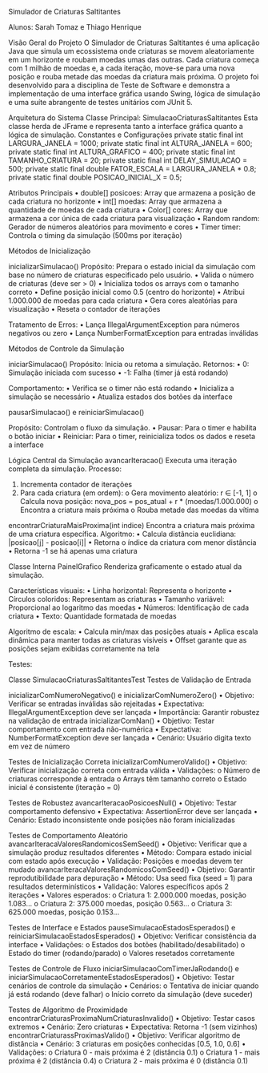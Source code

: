 Simulador de Criaturas Saltitantes

Alunos: Sarah Tomaz e Thiago Henrique


Visão Geral do Projeto
O Simulador de Criaturas Saltitantes é uma aplicação Java que simula um ecossistema onde criaturas se movem aleatoriamente em um horizonte e roubam moedas umas das outras. Cada criatura começa com 1 milhão de moedas e, a cada iteração, move-se para uma nova posição e rouba metade das moedas da criatura mais próxima.
O projeto foi desenvolvido para a disciplina de Teste de Software e demonstra a implementação de uma interface gráfica usando Swing, lógica de simulação e uma suíte abrangente de testes unitários com JUnit 5.

Arquitetura do Sistema
Classe Principal: SimulacaoCriaturasSaltitantes
Esta classe herda de JFrame e representa tanto a interface gráfica quanto a lógica de simulação.
Constantes e Configurações
private static final int LARGURA_JANELA = 1000;
private static final int ALTURA_JANELA = 600;
private static final int ALTURA_GRAFICO = 400;
private static final int TAMANHO_CRIATURA = 20;
private static final int DELAY_SIMULACAO = 500; 
private static final double FATOR_ESCALA = LARGURA_JANELA * 0.8;
private static final double POSICAO_INICIAL_X = 0.5; 

Atributos Principais
•	double[] posicoes: Array que armazena a posição de cada criatura no horizonte
•	int[] moedas: Array que armazena a quantidade de moedas de cada criatura
•	Color[] cores: Array que armazena a cor única de cada criatura para visualização
•	Random random: Gerador de números aleatórios para movimento e cores
•	Timer timer: Controla o timing da simulação (500ms por iteração)

Métodos de Inicialização

inicializarSimulacao()
Propósito: Prepara o estado inicial da simulação com base no número de criaturas especificado pelo usuário.
•	Valida o número de criaturas (deve ser > 0)
•	Inicializa todos os arrays com o tamanho correto
•	Define posição inicial como 0.5 (centro do horizonte)
•	Atribui 1.000.000 de moedas para cada criatura
•	Gera cores aleatórias para visualização
•	Reseta o contador de iterações

Tratamento de Erros:
•	Lança IllegalArgumentException para números negativos ou zero
•	Lança NumberFormatException para entradas inválidas

Métodos de Controle da Simulação

iniciarSimulacao()
Propósito: Inicia ou retoma a simulação.
Retornos:
•	0: Simulação iniciada com sucesso
•	-1: Falha (timer já está rodando)

Comportamento:
•	Verifica se o timer não está rodando
•	Inicializa a simulação se necessário
•	Atualiza estados dos botões da interface



pausarSimulacao() e reiniciarSimulacao()

Propósito: Controlam o fluxo da simulação.
•	Pausar: Para o timer e habilita o botão iniciar
•	Reiniciar: Para o timer, reinicializa todos os dados e reseta a interface

Lógica Central da Simulação
avancarIteracao()
Executa uma iteração completa da simulação.
Processo:
1.	Incrementa contador de iterações
2.	Para cada criatura (em ordem): 
o	Gera movimento aleatório: r ∈ [-1, 1]
o	Calcula nova posição: nova_pos = pos_atual + r * (moedas/1.000.000)
o	Encontra a criatura mais próxima
o	Rouba metade das moedas da vítima

encontrarCriaturaMaisProxima(int indice)
Encontra a criatura mais próxima de uma criatura específica.
Algoritmo:
•	Calcula distância euclidiana: |posicao[j] - posicao[i]|
•	Retorna o índice da criatura com menor distância
•	Retorna -1 se há apenas uma criatura

Classe Interna PainelGrafico
Renderiza graficamente o estado atual da simulação.

Características visuais:
•	Linha horizontal: Representa o horizonte
•	Círculos coloridos: Representam as criaturas
•	Tamanho variável: Proporcional ao logaritmo das moedas
•	Números: Identificação de cada criatura
•	Texto: Quantidade formatada de moedas

Algoritmo de escala:
•	Calcula min/max das posições atuais
•	Aplica escala dinâmica para manter todas as criaturas visíveis
•	Offset garante que as posições sejam exibidas corretamente na tela

Testes:

Classe SimulacaoCriaturasSaltitantesTest
Testes de Validação de Entrada

inicializarComNumeroNegativo() e inicializarComNumeroZero()
•	Objetivo: Verificar se entradas inválidas são rejeitadas
•	Expectativa: IllegalArgumentException deve ser lançada
•	Importância: Garantir robustez na validação de entrada
inicializarComNan()
•	Objetivo: Testar comportamento com entrada não-numérica
•	Expectativa: NumberFormatException deve ser lançada
•	Cenário: Usuário digita texto em vez de número

Testes de Inicialização Correta
inicializarComNumeroValido()
•	Objetivo: Verificar inicialização correta com entrada válida
•	Validações: 
o	Número de criaturas corresponde à entrada
o	Arrays têm tamanho correto
o	Estado inicial é consistente (iteração = 0)


Testes de Robustez
avancarIteracaoPosicoesNull()
•	Objetivo: Testar comportamento defensivo
•	Expectativa: AssertionError deve ser lançada
•	Cenário: Estado inconsistente onde posições não foram inicializadas

Testes de Comportamento Aleatório
avancarIteracaValoresRandomicosSemSeed()
•	Objetivo: Verificar que a simulação produz resultados diferentes
•	Método: Compara estado inicial com estado após execução
•	Validação: Posições e moedas devem ter mudado
avancarIteracaValoresRandomicosComSeed()
•	Objetivo: Garantir reprodutibilidade para depuração
•	Método: Usa seed fixa (seed = 1) para resultados determinísticos
•	Validação: Valores específicos após 2 iterações
•	Valores esperados: 
o	Criatura 1: 2.000.000 moedas, posição 1.083...
o	Criatura 2: 375.000 moedas, posição 0.563...
o	Criatura 3: 625.000 moedas, posição 0.153...

Testes de Interface e Estados
pauseSimulacaoEstadosEsperados() e reiniciarSimulacaoEstadosEsperados()
•	Objetivo: Verificar consistência da interface
•	Validações: 
o	Estados dos botões (habilitado/desabilitado)
o	Estado do timer (rodando/parado)
o	Valores resetados corretamente




Testes de Controle de Fluxo
iniciarSimulacaoComTimerJaRodando() e iniciarSimulacaoCorretamenteEstadosEsperados()
•	Objetivo: Testar cenários de controle da simulação
•	Cenários: 
o	Tentativa de iniciar quando já está rodando (deve falhar)
o	Início correto da simulação (deve suceder)

Testes de Algoritmo de Proximidade
encontrarCriaturasProximaNumCriaturasInvalido()
•	Objetivo: Testar casos extremos
•	Cenário: Zero criaturas
•	Expectativa: Retorna -1 (sem vizinhos)
encontrarCriaturassProximasValido()
•	Objetivo: Verificar algoritmo de distância
•	Cenário: 3 criaturas em posições conhecidas [0.5, 1.0, 0.6]
•	Validações: 
o	Criatura 0 - mais próxima é 2 (distância 0.1)
o	Criatura 1 - mais próxima é 2 (distância 0.4)
o	Criatura 2 - mais próxima é 0 (distância 0.1)
